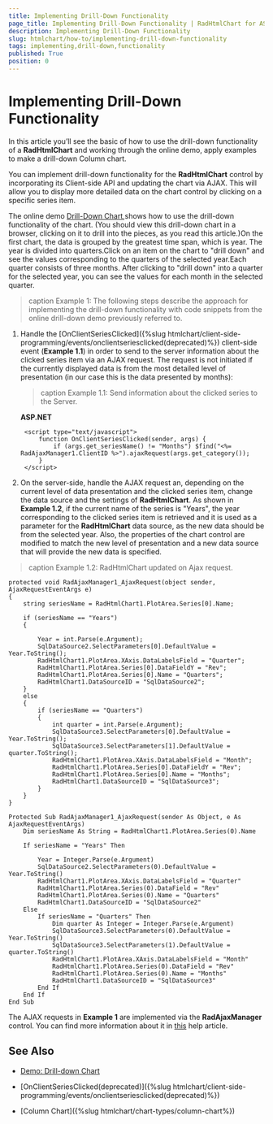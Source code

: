 ```yaml
---
title: Implementing Drill-Down Functionality
page_title: Implementing Drill-Down Functionality | RadHtmlChart for ASP.NET AJAX Documentation
description: Implementing Drill-Down Functionality
slug: htmlchart/how-to/implementing-drill-down-functionality
tags: implementing,drill-down,functionality
published: True
position: 0
---
```


# Implementing Drill-Down Functionality

In this article you’ll see the basic of how to use the drill-down functionality of a **RadHtmlChart** and working through the online demo, apply examples to make a drill-down Column chart.

You can implement drill-down functionality for the **RadHtmlChart** control by incorporating its Client-side API and updating the chart via AJAX.	This will allow you to display more detailed data on the chart control by clicking on a specific series item.

The online demo	[Drill-Down Chart](http://demos.telerik.com/aspnet-ajax/htmlchart/examples/drilldownchart/defaultcs.aspx),shows how to use the drill-down functionality of the chart. (You should view this drill-down chart in a browser, clicking on it to drill into the pieces, as you read this article.)On the first chart, the data is grouped by the greatest time span, which is year. The year is divided into quarters.Click on an item on the chart to "drill down" and see the values corresponding to the quarters of the selected year.Each quarter consists of three months. After clicking to "drill down" into a quarter for the selected year, you can see the values for each month in the selected quarter.

>caption Example 1: The following steps describe the approach for implementing the drill-down functionality with code snippets from the online	drill-down demo previously referred to.

1. Handle the [OnClientSeriesClicked]({%slug htmlchart/client-side-programming/events/onclientseriesclicked(deprecated)%}) client-side event (**Example 1.1**) in order	to send to the server information about the clicked series item via an AJAX request. The request is not initiated if the currently displayed data is from the most detailed level of presentation (in our case this is the data presented by months): 

	>caption Example 1.1: Send information about the clicked series to the Server.

	**ASP.NET**
	
		<script type="text/javascript">
			function OnClientSeriesClicked(sender, args) {
				if (args.get_seriesName() != "Months") $find("<%= RadAjaxManager1.ClientID %>").ajaxRequest(args.get_category());
			}
		</script>


1. On the server-side, handle the AJAX request an, depending on the current level of data presentation and the clicked series item, change	the data source and the settings of **RadHtmlChart**. As shown in **Example 1.2**, if the	current name of the series is "Years", the year	corresponding to the clicked series item is retrieved and it is used as a parameter for the **RadHtmlChart** data source, as the new data	should be from the selected year. Also, the properties of the chart control are modified to match the new level of presentation and	a new data source that will provide the new data is specified.

>caption Example 1.2: RadHtmlChart updated on Ajax request.

````C#**
protected void RadAjaxManager1_AjaxRequest(object sender, AjaxRequestEventArgs e)
{
	string seriesName = RadHtmlChart1.PlotArea.Series[0].Name;

	if (seriesName == "Years")
	{

		Year = int.Parse(e.Argument);
		SqlDataSource2.SelectParameters[0].DefaultValue = Year.ToString();
		RadHtmlChart1.PlotArea.XAxis.DataLabelsField = "Quarter";
		RadHtmlChart1.PlotArea.Series[0].DataFieldY = "Rev";
		RadHtmlChart1.PlotArea.Series[0].Name = "Quarters";
		RadHtmlChart1.DataSourceID = "SqlDataSource2";
	}
	else
	{
		if (seriesName == "Quarters")
		{
			int quarter = int.Parse(e.Argument);
			SqlDataSource3.SelectParameters[0].DefaultValue = Year.ToString();
			SqlDataSource3.SelectParameters[1].DefaultValue = quarter.ToString();
			RadHtmlChart1.PlotArea.XAxis.DataLabelsField = "Month";
			RadHtmlChart1.PlotArea.Series[0].DataFieldY = "Rev";
			RadHtmlChart1.PlotArea.Series[0].Name = "Months";
			RadHtmlChart1.DataSourceID = "SqlDataSource3";
		}
	}
}
````
````VB
Protected Sub RadAjaxManager1_AjaxRequest(sender As Object, e As AjaxRequestEventArgs)
	Dim seriesName As String = RadHtmlChart1.PlotArea.Series(0).Name

	If seriesName = "Years" Then

		Year = Integer.Parse(e.Argument)
		SqlDataSource2.SelectParameters(0).DefaultValue = Year.ToString()
		RadHtmlChart1.PlotArea.XAxis.DataLabelsField = "Quarter"
		RadHtmlChart1.PlotArea.Series(0).DataField = "Rev"
		RadHtmlChart1.PlotArea.Series(0).Name = "Quarters"
		RadHtmlChart1.DataSourceID = "SqlDataSource2"
	Else
		If seriesName = "Quarters" Then
			Dim quarter As Integer = Integer.Parse(e.Argument)
			SqlDataSource3.SelectParameters(0).DefaultValue = Year.ToString()
			SqlDataSource3.SelectParameters(1).DefaultValue = quarter.ToString()
			RadHtmlChart1.PlotArea.XAxis.DataLabelsField = "Month"
			RadHtmlChart1.PlotArea.Series(0).DataField = "Rev"
			RadHtmlChart1.PlotArea.Series(0).Name = "Months"
			RadHtmlChart1.DataSourceID = "SqlDataSource3"
		End If
	End If
End Sub
````

		
The AJAX requests in **Example 1** are implemented via the **RadAjaxManager** control. You can find more information about	it in [this](34C4A4F8-2422-41BD-80A2-1EB5034ADCBD) help article.

## See Also

 * [Demo: Drill-down Chart](http://demos.telerik.com/aspnet-ajax/htmlchart/examples/drilldownchart/defaultcs.aspx)

 * [OnClientSeriesClicked(deprecated)]({%slug htmlchart/client-side-programming/events/onclientseriesclicked(deprecated)%})

 * [Column Chart]({%slug htmlchart/chart-types/column-chart%})
